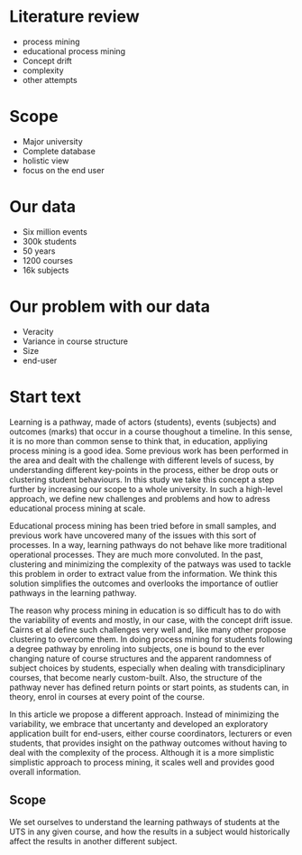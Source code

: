 # Literature review

* process mining
* educational process mining
* Concept drift
* complexity
* other attempts

# Scope

* Major university
* Complete database
* holistic view
* focus on the end user

# Our data

* Six million events
* 300k students
* 50 years
* 1200 courses
* 16k subjects

# Our problem with our data

* Veracity
* Variance in course structure
* Size
* end-user

# Start text

Learning is a pathway, made of actors (students), events (subjects) and outcomes (marks) that occur in a course thoughout a  timeline. In this sense, it is no more than common sense to think that, in education, appliying process mining is a good idea. Some previous work has been performed in the area and dealt with the challenge  with different levels of sucess, by understanding different key-points in the process, either be drop outs or clustering student behaviours.
In this study we take this concept a step further by increasing our scope to a whole university. In such a high-level approach, we define new challenges and problems and how to adress educational process mining at scale.


Educational process mining has been tried before in small samples, and previous work have uncovered many of the issues with this sort of processes. In a way, learning pathways do not behave like more traditional operational processes. They are much more  convoluted. In the past, clustering and minimizing the complexity of the patways was used to tackle this problem in order to extract value from the information. We think this solution simplifies the outcomes and overlooks the importance of outlier pathways in the learning pathway.


The reason why process mining in education is so difficult has to do with the variability of events and mostly, in our case, with the concept drift issue. Cairns et al define such challenges very well and, like many other propose clustering to overcome them. In doing process mining for students following a degree pathway by enroling into subjects, one is bound to the ever changing nature of course structures and the apparent randomness of subject choices by students, especially when dealing with transdiciplinary courses, that become nearly custom-built. Also, the structure of the pathway never has defined return points or start points, as students can, in theory, enrol in courses at every point of the course.

In this article we propose a different approach. Instead of minimizing the variability, we embrace that uncertanty and developed an exploratory application built for end-users, either course coordinators, lecturers or even students, that provides insight on the pathway outcomes without having to deal with the complexity of the process. Although it is a more simplistic simplistic approach to process mining, it scales well and provides good overall information.

## Scope

We set ourselves to understand the learning pathways of students at the UTS in any given course, and how the results in a subject would historically affect the results in another different subject.